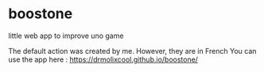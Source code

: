 # boostone
little web app to improve uno game

The default action was created by me. However, they are in French
You can use the app here : https://drmolixcool.github.io/boostone/
